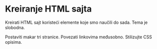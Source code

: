 <h1>Kreiranje HTML sajta</h1>

Kreirati HTML sajt koristeći elemente koje smo naučili do sada. Tema je slobodna.

Postaviti makar tri stranice. Povezati linkovima međusobno. Stilizujte CSS opisima.
